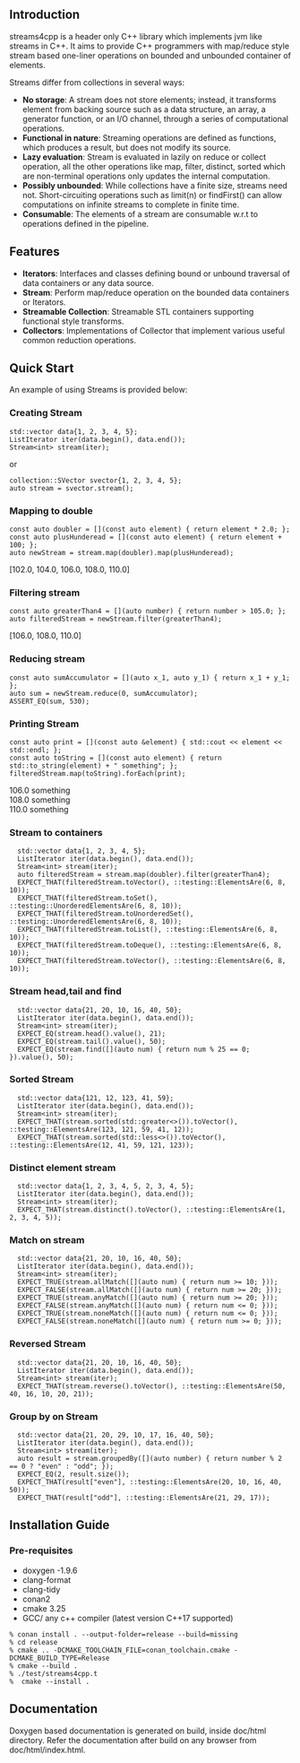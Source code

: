## Introduction

streams4cpp is a header only C++ library which implements jvm like streams in C++. It aims to provide C++ programmers
with map/reduce style stream based one-liner operations on bounded and unbounded container of elements.

Streams differ from collections in several ways:

- **No storage**:  A stream does not store elements; instead, it transforms element from backing source such as a data structure, an array, a generator function, or an I/O channel, through a series of computational operations.
- **Functional in nature**: Streaming operations are defined as functions, which produces a result, but does not modify its source.
- **Lazy evaluation**: Stream is evaluated in lazily on reduce or collect operation, all the other operations like map, filter, distinct, sorted which are non-terminal operations only updates the internal computation. 
- **Possibly unbounded**: While collections have a finite size, streams need not. Short-circuiting operations such as limit(n) or findFirst() can allow computations on infinite streams to complete in finite time.
- **Consumable**: The elements of a stream are consumable w.r.t to operations defined in the pipeline.

## Features

- **Iterators**: Interfaces and classes defining bound or unbound traversal of data containers or any data source.
- **Stream**: Perform map/reduce operation on the bounded data containers or Iterators.
- **Streamable Collection**: Streamable STL containers supporting functional style transforms.
- **Collectors**: Implementations of Collector that implement various useful common reduction operations.

## Quick Start

An example of using Streams is provided below:

### Creating Stream

```
std::vector data{1, 2, 3, 4, 5};
ListIterator iter(data.begin(), data.end());
Stream<int> stream(iter);
```
or
```
collection::SVector svector{1, 2, 3, 4, 5};
auto stream = svector.stream();
```

### Mapping to double

```
const auto doubler = [](const auto element) { return element * 2.0; };
const auto plusHunderead = [](const auto element) { return element + 100; };
auto newStream = stream.map(doubler).map(plusHunderead);
```

[102.0, 104.0, 106.0, 108.0, 110.0]

### Filtering stream

```
const auto greaterThan4 = [](auto number) { return number > 105.0; };
auto filteredStream = newStream.filter(greaterThan4);
```

[106.0, 108.0, 110.0]

### Reducing stream

```
const auto sumAccumulator = [](auto x_1, auto y_1) { return x_1 + y_1; };
auto sum = newStream.reduce(0, sumAccumulator);
ASSERT_EQ(sum, 530);
```

### Printing Stream

```
const auto print = [](const auto &element) { std::cout << element << std::endl; };
const auto toString = [](const auto element) { return std::to_string(element) + " something"; };
filteredStream.map(toString).forEach(print);
```

106.0 something <br />
108.0 something <br />
110.0 something <br />

### Stream to containers

```
  std::vector data{1, 2, 3, 4, 5};
  ListIterator iter(data.begin(), data.end());
  Stream<int> stream(iter);
  auto filteredStream = stream.map(doubler).filter(greaterThan4);
  EXPECT_THAT(filteredStream.toVector(), ::testing::ElementsAre(6, 8, 10));
  EXPECT_THAT(filteredStream.toSet(), ::testing::UnorderedElementsAre(6, 8, 10));
  EXPECT_THAT(filteredStream.toUnorderedSet(), ::testing::UnorderedElementsAre(6, 8, 10));
  EXPECT_THAT(filteredStream.toList(), ::testing::ElementsAre(6, 8, 10));
  EXPECT_THAT(filteredStream.toDeque(), ::testing::ElementsAre(6, 8, 10));
  EXPECT_THAT(filteredStream.toVector(), ::testing::ElementsAre(6, 8, 10));
```

### Stream head,tail and find

```
  std::vector data{21, 20, 10, 16, 40, 50};
  ListIterator iter(data.begin(), data.end());
  Stream<int> stream(iter);
  EXPECT_EQ(stream.head().value(), 21);
  EXPECT_EQ(stream.tail().value(), 50);
  EXPECT_EQ(stream.find([](auto num) { return num % 25 == 0; }).value(), 50);
```

### Sorted Stream

```
  std::vector data{121, 12, 123, 41, 59};
  ListIterator iter(data.begin(), data.end());
  Stream<int> stream(iter);
  EXPECT_THAT(stream.sorted(std::greater<>()).toVector(), ::testing::ElementsAre(123, 121, 59, 41, 12));
  EXPECT_THAT(stream.sorted(std::less<>()).toVector(), ::testing::ElementsAre(12, 41, 59, 121, 123));
```

### Distinct element stream

```
  std::vector data{1, 2, 3, 4, 5, 2, 3, 4, 5};
  ListIterator iter(data.begin(), data.end());
  Stream<int> stream(iter);
  EXPECT_THAT(stream.distinct().toVector(), ::testing::ElementsAre(1, 2, 3, 4, 5));
```

### Match on stream

```
  std::vector data{21, 20, 10, 16, 40, 50};
  ListIterator iter(data.begin(), data.end());
  Stream<int> stream(iter);
  EXPECT_TRUE(stream.allMatch([](auto num) { return num >= 10; }));
  EXPECT_FALSE(stream.allMatch([](auto num) { return num >= 20; }));
  EXPECT_TRUE(stream.anyMatch([](auto num) { return num >= 20; }));
  EXPECT_FALSE(stream.anyMatch([](auto num) { return num <= 0; }));
  EXPECT_TRUE(stream.noneMatch([](auto num) { return num <= 0; }));
  EXPECT_FALSE(stream.noneMatch([](auto num) { return num >= 0; }));
```

### Reversed Stream

```
  std::vector data{21, 20, 10, 16, 40, 50};
  ListIterator iter(data.begin(), data.end());
  Stream<int> stream(iter);
  EXPECT_THAT(stream.reverse().toVector(), ::testing::ElementsAre(50, 40, 16, 10, 20, 21));
```

### Group by on Stream

```
  std::vector data{21, 20, 29, 10, 17, 16, 40, 50};
  ListIterator iter(data.begin(), data.end());
  Stream<int> stream(iter);
  auto result = stream.groupedBy([](auto number) { return number % 2 == 0 ? "even" : "odd"; });
  EXPECT_EQ(2, result.size());
  EXPECT_THAT(result["even"], ::testing::ElementsAre(20, 10, 16, 40, 50));
  EXPECT_THAT(result["odd"], ::testing::ElementsAre(21, 29, 17));
```

## Installation Guide

### Pre-requisites
- doxygen -1.9.6
- clang-format
- clang-tidy
- conan2
- cmake 3.25
- GCC/ any c++ compiler (latest version C++17 supported)

```commandline
% conan install . --output-folder=release --build=missing
% cd release
% cmake .. -DCMAKE_TOOLCHAIN_FILE=conan_toolchain.cmake -DCMAKE_BUILD_TYPE=Release
% cmake --build .
% ./test/streams4cpp.t 
%  cmake --install .
```

## Documentation
Doxygen based documentation is generated on build, inside doc/html directory.
Refer the documentation after build on any browser from doc/html/index.html.





